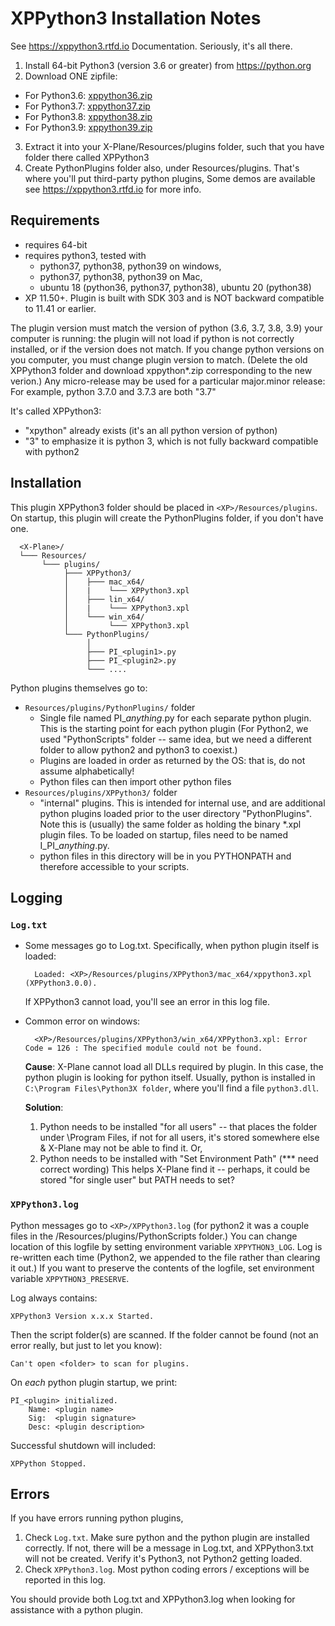 # XPPython3 Installation Notes

See https://xppython3.rtfd.io Documentation. Seriously, it's all there.

1. Install 64-bit Python3 (version 3.6 or greater) from https://python.org
2. Download ONE zipfile:
  + For Python3.6: [xppython36.zip](https://github.com/pbuckner/x-plane_plugins/raw/master/XPython/Resources/plugins/xppython36.zip)
  + For Python3.7: [xppython37.zip](https://github.com/pbuckner/x-plane_plugins/raw/master/XPython/Resources/plugins/xppython37.zip)
  + For Python3.8: [xppython38.zip](https://github.com/pbuckner/x-plane_plugins/raw/master/XPython/Resources/plugins/xppython38.zip)
  + For Python3.9: [xppython39.zip](https://github.com/pbuckner/x-plane_plugins/raw/master/XPython/Resources/plugins/xppython39.zip)
3. Extract it into your X-Plane/Resources/plugins folder, such that you have folder there called XPPython3
4. Create PythonPlugins folder also, under Resources/plugins. That's where you'll put third-party python plugins,
   Some demos are available see https://xppython3.rtfd.io for more info.

## Requirements
* requires 64-bit
* requires python3, tested with
  + python37, python38, python39 on windows,
  + python37, python38, python39 on Mac,
  + ubuntu 18 (python36, python37, python38), ubuntu 20 (python38)
* XP 11.50+. Plugin is built with SDK 303 and is NOT backward compatible to 11.41 or earlier.

The plugin version must match the version of python (3.6, 3.7, 3.8, 3.9) your computer is
running: the plugin will not load if python is not correctly installed, or if the
version does not match. If you change python versions on you computer, you must change plugin version
to match. (Delete the old XPPython3 folder and download xppython*.zip corresponding to the new verion.)
Any micro-release may be used for a particular major.minor release: For example, python 3.7.0 and 3.7.3 are both "3.7"

It's called XPPython3:
* "xpython" already exists (it's an all python version of python)
* "3" to emphasize it is python 3, which is not fully backward compatible with python2

## Installation
This plugin XPPython3 folder should be placed in `<XP>/Resources/plugins`.
On startup, this plugin will create the PythonPlugins folder, if you don't have
one.
```
  <X-Plane>/
  └─── Resources/
       └─── plugins/
            ├─── XPPython3/
            │    ├─── mac_x64/
            │    |    └─── XPPython3.xpl
            │    ├─── lin_x64/
            │    |    └─── XPPython3.xpl
            │    └─── win_x64/
            │         └─── XPPython3.xpl
            └─── PythonPlugins/
                 │
                 ├─── PI_<plugin1>.py
                 ├─── PI_<plugin2>.py
                 └─── ....
```
    
Python plugins themselves go to:
* `Resources/plugins/PythonPlugins/` folder
  + Single file named PI_<i>anything</i>.py for each separate python plugin. This is the starting point for each python plugin
    (For Python2, we used "PythonScripts" folder -- same idea, but we need a different folder to allow
    python2 and python3 to coexist.)
  + Plugins are loaded in order as returned by the OS: that is, do not assume
    alphabetically!
  + Python files can then import other python files
* `Resources/plugins/XPPython3/` folder
  + "internal" plugins. This is intended for internal use, and are additional python plugins loaded
    prior to the user directory "PythonPlugins". Note this is (usually) the same folder as holding
    the binary *.xpl plugin files. To be loaded on startup, files need to be named I_PI_<i>anything</i>.py.
  + python files in this directory will be in you PYTHONPATH and therefore accessible to your
    scripts.

## Logging
### `Log.txt`

* Some messages go to Log.txt. Specifically, when python plugin itself is loaded:

        Loaded: <XP>/Resources/plugins/XPPython3/mac_x64/xppython3.xpl (XPPython3.0.0).
   
   If XPPython3 cannot load, you'll see an error in this log file.

* Common error on windows:

        <XP>/Resources/plugins/XPPython3/win_x64/XPPython3.xpl: Error Code = 126 : The specified module could not be found.
     
   __Cause__: X-Plane cannot load all DLLs required by plugin. In this case, the python plugin is looking for python itself.
   Usually, python is installed in `C:\Program Files\Python3X folder`, where you'll find a file `python3.dll`.
   
   __Solution__:
   1. Python needs to be installed "for all users" -- that places the folder under \Program Files, if not for all
      users, it's stored somewhere else & X-Plane may not be able to find it. Or,
   2. Python needs to be installed with "Set Environment Path" (*** need correct wording)
      This helps X-Plane find it -- perhaps, it could be stored "for single user" but PATH needs to set?

### `XPPython3.log`

Python messages go to `<XP>/XPPython3.log` (for python2 it was a couple files in the
<XP>/Resources/plugins/PythonScripts folder.) You can change location of this logfile
by setting environment variable `XPPYTHON3_LOG`. Log is re-written each time (Python2,
we appended to the file rather than clearing it out.) If you want to preserve
the contents of the logfile, set environment variable `XPPYTHON3_PRESERVE`.

Log always contains:

    XPPython3 Version x.x.x Started.

Then the script folder(s) are scanned. If the folder cannot be found (not an error really, but just to
let you know):

    Can't open <folder> to scan for plugins.

On _each_ python plugin startup, we print:

    PI_<plugin> initialized.
        Name: <plugin name>
        Sig:  <plugin signature>
        Desc: <plugin description>


Successful shutdown will included:

    XPPython Stopped.

## Errors
If you have errors running python plugins,
1. Check `Log.txt`. Make sure python and the python plugin are installed correctly. If not,
   there will be a message in Log.txt, and XPPython3.txt will not be created. Verify it's Python3, not Python2
   getting loaded.
2. Check `XPPython3.log`. Most python coding errors / exceptions will be reported in this
   log.

You should provide both Log.txt and XPPython3.log when looking for assistance with a python plugin.
